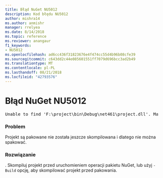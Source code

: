 ```yaml
---
title: Błąd NuGet NU5012
description: Kod błędu NU5012
author: mishra14
ms.author: anmishr
manager: rrelyea
ms.date: 8/14/2018
ms.topic: reference
ms.reviewer: anangaur
f1_keywords:
- NU5012
ms.openlocfilehash: ad6cc436f31823676e4f474cc55d4b96b08cfe39
ms.sourcegitcommit: c643dd2c44e085601551ff7079d696bcc3ad2b49
ms.translationtype: MT
ms.contentlocale: pl-PL
ms.lasthandoff: 08/21/2018
ms.locfileid: "42793576"
---
```

# <a name="nuget-error-nu5012"></a>Błąd NuGet NU5012
<pre>Unable to find 'F:\project\bin\Debug\net461\project.dll'. Make sure the project has been built.</pre>

### <a name="issue"></a>Problem

Projekt są pakowane nie została jeszcze skompilowana i dlatego nie można spakować.


### <a name="solution"></a>Rozwiązanie

. Skompiluj projekt przed uruchomieniem operacji pakietu NuGet, lub użyj `-Build` opcję, aby skompilować projekt przed pakowania.

